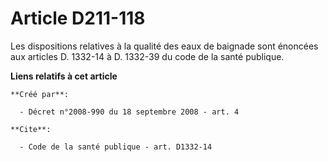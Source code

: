 # Article D211-118

Les dispositions relatives à la qualité des eaux de baignade sont énoncées aux articles D. 1332-14 à D. 1332-39 du code de la
santé publique.

**Liens relatifs à cet article**

	**Créé par**:

	  - Décret n°2008-990 du 18 septembre 2008 - art. 4

	**Cite**:

	  - Code de la santé publique - art. D1332-14
